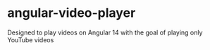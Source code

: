# angular-video-player
Designed to play videos on Angular 14 with the goal of playing only YouTube videos
